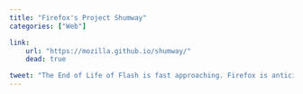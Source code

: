 ```yaml
---
title: "Firefox's Project Shumway"
categories: ["Web"]

link:
    url: "https://mozilla.github.io/shumway/"
    dead: true

tweet: "The End of Life of Flash is fast approaching. Firefox is anticipating by building Shumway, a Flash to HTML5 translation layer."
---
```

